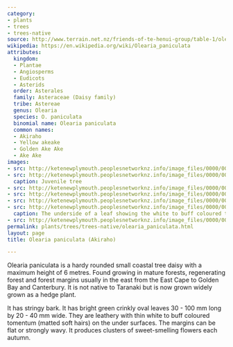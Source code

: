 ```yaml
---
category:
- plants
- trees
- trees-native
source: http://www.terrain.net.nz/friends-of-te-henui-group/table-1/olearia-paniculata-akiraho.html
wikipedia: https://en.wikipedia.org/wiki/Olearia_paniculata
attributes:
  kingdom:
  - Plantae
  - Angiosperms
  - Eudicots
  - Asterids
  order: Asterales
  family: Asteraceae (Daisy family)
  tribe: Astereae
  genus: Olearia
  species: O. paniculata
  binomial name: Olearia paniculata
  common names:
  - Akiraho
  - Yellow akeake
  - Golden Ake Ake
  - Ake Ake
images:
- src: http://ketenewplymouth.peoplesnetworknz.info/image_files/0000/0007/9983/Olearia_paniculata_a.JPG
- src: http://ketenewplymouth.peoplesnetworknz.info/image_files/0000/0003/7814/Olearia_paniculata__Akiraho-001.JPG
  caption: Juvenile tree
- src: http://ketenewplymouth.peoplesnetworknz.info/image_files/0000/0012/2713/Olearia_paniclata_7__3_.JPG
- src: http://ketenewplymouth.peoplesnetworknz.info/image_files/0000/0008/2258/Olearia_paniculata-001.JPG
- src: http://ketenewplymouth.peoplesnetworknz.info/image_files/0000/0007/9978/Olearia_paniculata-006.JPG
- src: http://ketenewplymouth.peoplesnetworknz.info/image_files/0000/0007/9968/Olearia_paniculata-004.JPG
  caption: The underside of a leaf showing the white to buff coloured tomentum.
- src: http://ketenewplymouth.peoplesnetworknz.info/image_files/0000/0007/9973/Olearia_paniculata-005.JPG
permalink: plants/trees/trees-native/olearia_paniculata.html
layout: page
title: Olearia paniculata (Akiraho)

---
```

Olearia paniculata is a hardy rounded small coastal tree daisy with a maximum height of 6 metres. Found growing in mature forests, regenerating forest and forest margins usually in the east from the East Cape to Golden Bay and Canterbury. It is not native to Taranaki but is now grown widely grown as a hedge plant.

It has stringy bark. It has bright green crinkly oval leaves 30 - 100 mm long by 20 - 40 mm wide.  They are leathery with thin white to buff coloured tomentum (matted soft hairs) on the under surfaces.  The margins can be flat or strongly wavy.
It produces clusters of sweet-smelling flowers each autumn.
